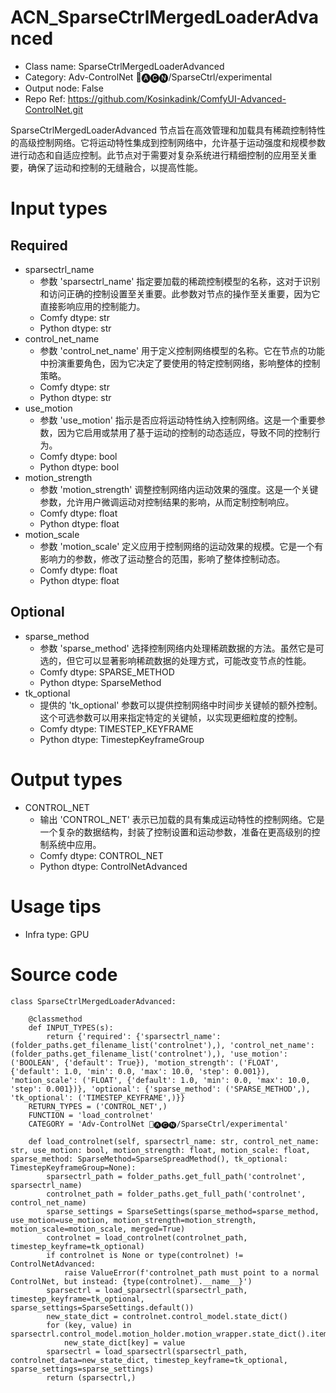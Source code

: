 # ACN_SparseCtrlMergedLoaderAdvanced
- Class name: SparseCtrlMergedLoaderAdvanced
- Category: Adv-ControlNet 🛂🅐🅒🅝/SparseCtrl/experimental
- Output node: False
- Repo Ref: https://github.com/Kosinkadink/ComfyUI-Advanced-ControlNet.git

SparseCtrlMergedLoaderAdvanced 节点旨在高效管理和加载具有稀疏控制特性的高级控制网络。它将运动特性集成到控制网络中，允许基于运动强度和规模参数进行动态和自适应控制。此节点对于需要对复杂系统进行精细控制的应用至关重要，确保了运动和控制的无缝融合，以提高性能。

# Input types
## Required
- sparsectrl_name
    - 参数 'sparsectrl_name' 指定要加载的稀疏控制模型的名称，这对于识别和访问正确的控制设置至关重要。此参数对节点的操作至关重要，因为它直接影响应用的控制能力。
    - Comfy dtype: str
    - Python dtype: str
- control_net_name
    - 参数 'control_net_name' 用于定义控制网络模型的名称。它在节点的功能中扮演重要角色，因为它决定了要使用的特定控制网络，影响整体的控制策略。
    - Comfy dtype: str
    - Python dtype: str
- use_motion
    - 参数 'use_motion' 指示是否应将运动特性纳入控制网络。这是一个重要参数，因为它启用或禁用了基于运动的控制的动态适应，导致不同的控制行为。
    - Comfy dtype: bool
    - Python dtype: bool
- motion_strength
    - 参数 'motion_strength' 调整控制网络内运动效果的强度。这是一个关键参数，允许用户微调运动对控制结果的影响，从而定制控制响应。
    - Comfy dtype: float
    - Python dtype: float
- motion_scale
    - 参数 'motion_scale' 定义应用于控制网络的运动效果的规模。它是一个有影响力的参数，修改了运动整合的范围，影响了整体控制动态。
    - Comfy dtype: float
    - Python dtype: float
## Optional
- sparse_method
    - 参数 'sparse_method' 选择控制网络内处理稀疏数据的方法。虽然它是可选的，但它可以显著影响稀疏数据的处理方式，可能改变节点的性能。
    - Comfy dtype: SPARSE_METHOD
    - Python dtype: SparseMethod
- tk_optional
    - 提供的 'tk_optional' 参数可以提供控制网络中时间步关键帧的额外控制。这个可选参数可以用来指定特定的关键帧，以实现更细粒度的控制。
    - Comfy dtype: TIMESTEP_KEYFRAME
    - Python dtype: TimestepKeyframeGroup

# Output types
- CONTROL_NET
    - 输出 'CONTROL_NET' 表示已加载的具有集成运动特性的控制网络。它是一个复杂的数据结构，封装了控制设置和运动参数，准备在更高级别的控制系统中应用。
    - Comfy dtype: CONTROL_NET
    - Python dtype: ControlNetAdvanced

# Usage tips
- Infra type: GPU

# Source code
```
class SparseCtrlMergedLoaderAdvanced:

    @classmethod
    def INPUT_TYPES(s):
        return {'required': {'sparsectrl_name': (folder_paths.get_filename_list('controlnet'),), 'control_net_name': (folder_paths.get_filename_list('controlnet'),), 'use_motion': ('BOOLEAN', {'default': True}), 'motion_strength': ('FLOAT', {'default': 1.0, 'min': 0.0, 'max': 10.0, 'step': 0.001}), 'motion_scale': ('FLOAT', {'default': 1.0, 'min': 0.0, 'max': 10.0, 'step': 0.001})}, 'optional': {'sparse_method': ('SPARSE_METHOD',), 'tk_optional': ('TIMESTEP_KEYFRAME',)}}
    RETURN_TYPES = ('CONTROL_NET',)
    FUNCTION = 'load_controlnet'
    CATEGORY = 'Adv-ControlNet 🛂🅐🅒🅝/SparseCtrl/experimental'

    def load_controlnet(self, sparsectrl_name: str, control_net_name: str, use_motion: bool, motion_strength: float, motion_scale: float, sparse_method: SparseMethod=SparseSpreadMethod(), tk_optional: TimestepKeyframeGroup=None):
        sparsectrl_path = folder_paths.get_full_path('controlnet', sparsectrl_name)
        controlnet_path = folder_paths.get_full_path('controlnet', control_net_name)
        sparse_settings = SparseSettings(sparse_method=sparse_method, use_motion=use_motion, motion_strength=motion_strength, motion_scale=motion_scale, merged=True)
        controlnet = load_controlnet(controlnet_path, timestep_keyframe=tk_optional)
        if controlnet is None or type(controlnet) != ControlNetAdvanced:
            raise ValueError(f'controlnet_path must point to a normal ControlNet, but instead: {type(controlnet).__name__}')
        sparsectrl = load_sparsectrl(sparsectrl_path, timestep_keyframe=tk_optional, sparse_settings=SparseSettings.default())
        new_state_dict = controlnet.control_model.state_dict()
        for (key, value) in sparsectrl.control_model.motion_holder.motion_wrapper.state_dict().items():
            new_state_dict[key] = value
        sparsectrl = load_sparsectrl(sparsectrl_path, controlnet_data=new_state_dict, timestep_keyframe=tk_optional, sparse_settings=sparse_settings)
        return (sparsectrl,)
```
